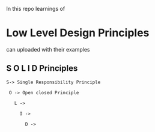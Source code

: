 In this repo learnings of

# Low Level Design Principles 
  can uploaded with their examples 
 
   ## S O L I D  Principles
   
    S-> Single Responsibility Principle
   
     O -> Open closed Principle
       
       L ->
         
         I ->
           
           D ->
